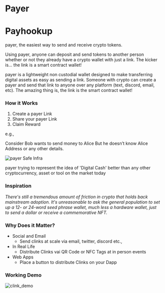 # Payer
# Payhookup

payer, the easiest way to send and receive crypto tokens.

Using payer, anyone can deposit and send tokens to another person whether or not they already have a crypto wallet with just a link. The kicker is… the link is a smart contract wallet!

payer is a lightweight non custodial wallet designed to make transferring digital assets as easy as sending a link. Someone with crypto can create a payer and send that link to anyone over any platform (text, discord, email, etc). The amazing thing is, the link is the smart contract wallet!

### How it Works
1. Create a payer Link
2. Share your payer Link
3. Claim Reward

e.g., 

Consider Bob wants to send money to Alice But he doesn’t know Alice Address or any other details. 

![payer Safe Infra](https://github.com/punithbm/eth-micropay-superhack/assets/13044958/3fb0dfaf-827b-4bc8-a7b3-2f7a56cf1e42)


payer trying to represent the idea of 'Digital Cash' better than any other cryptocurrency, asset or tool on the market today

### Inspiration
*There's still a tremendous amount of friction in crypto that holds back mainstream adoption. It's unreasonable to ask the general population to set up a 12- or 24-word seed phrase wallet, much less a hardware wallet, just to send a dollar or receive a commemorative NFT.*

### Why Does it Matter?

- Social and Email
    - Send clinks at scale via email, twitter, discord etc.,
- In Real Life
    - Distribute Clinks vai QR Code or NFC Tags at in person events
- Web Apps
    - Place a button to distribute Clinks on your Dapp

### Working Demo 
![clink_demo](https://github.com/punithbm/eth-micropay-superhack/assets/13044958/032e630e-8dd7-4146-a1b9-6bbacc81f482)
